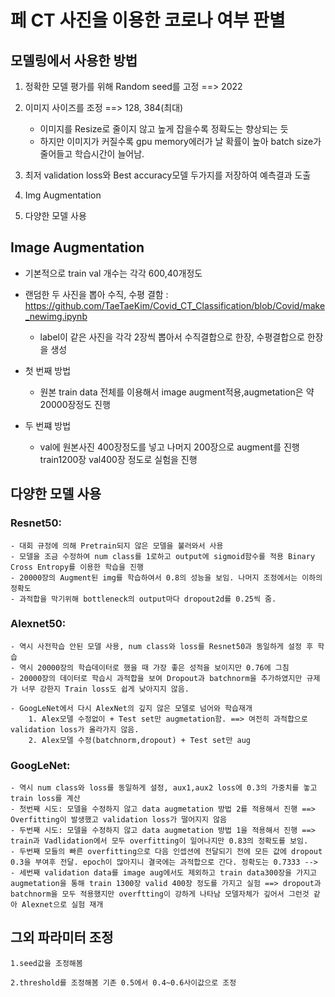 # 페 CT 사진을 이용한 코로나 여부 판별

## 모델링에서 사용한 방법

1. 정확한 모델 평가를 위해 Random seed를 고정 ==> 2022

2. 이미지 사이즈를 조정 ==> 128, 384(최대)
    - 이미지를 Resize로 줄이지 않고 높게 잡을수록 정확도는 향상되는 듯
    - 하지만 이미지가 커질수록 gpu memory에러가 날 확률이 높아 batch size가 줄어들고 학습시간이 늘어남.

3. 최저 validation loss와 Best accuracy모델 두가지를 저장하여 예측결과 도출

4. Img Augmentation

5. 다양한 모델 사용

## Image Augmentation

- 기본적으로 train val 개수는 각각 600,40개정도

- 랜덤한 두 사진을 뽑아 수직, 수평 결함 : https://github.com/TaeTaeKim/Covid_CT_Classification/blob/Covid/make_newimg.ipynb
    - label이 같은 사진을 각각 2장씩 뽑아서 수직결합으로 한장, 수평결합으로 한장을 생성

- 첫 번째 방법
   - 원본 train data 전체를 이용해서 image augment적용,augmetation은 약 20000장정도 진행
 
 - 두 번쨰 방법
   - val에 원본사진 400장정도를 넣고 나머지 200장으로 augment를 진행 train1200장 val400장 정도로 실험을 진행

## 다양한 모델 사용

### Resnet50:
    - 대회 규정에 의해 Pretrain되지 않은 모델을 불러와서 사용
    - 모델을 조금 수정하여 num class를 1로하고 output에 sigmoid함수를 적용 Binary Cross Entropy를 이용한 학습을 진행
    - 20000장의 Augment된 img를 학습하여서 0.8의 성능을 보임. 나머지 조정에서는 이하의 정확도
    - 과적합을 막기위해 bottleneck의 output마다 dropout2d를 0.25씩 줌.

### Alexnet50:
    - 역시 사전학습 안된 모델 사용, num class와 loss를 Resnet50과 동일하게 설정 후 학습
    - 역시 20000장의 학습데이터로 했을 때 가장 좋은 성적을 보이지만 0.76에 그침
    - 20000장의 데이터로 학습시 과적합을 보여 Dropout과 batchnorm을 추가하였지만 규제가 너무 강한지 Train loss도 쉽게 낮아지지 않음.
    
    - GoogLeNet에서 다시 AlexNet의 깊지 않은 모델로 넘어와 학습재개
        1. Alex모델 수정없이 + Test set만 augmetation함. ==> 여전히 과적합으로 validation loss가 올라가지 않음.
        2. Alex모델 수정(batchnorm,dropout) + Test set만 aug

### GoogLeNet:
    - 역시 num class와 loss를 동일하게 설정, aux1,aux2 loss에 0.3의 가중치를 놓고 train loss를 계산
    - 첫번째 시도: 모델을 수정하지 않고 data augmetation 방법 2를 적용해서 진행 ==> Overfitting이 발생했고 validation loss가 떨어지지 않음
    - 두번째 시도: 모델을 수정하지 않고 data augmetation 방법 1을 적용해서 진행 ==> train과 Vadlidation에서 모두 overfitting이 일어나지만 0.83의 정확도를 보임.
    - 두번째 모들의 빠른 overfitting으로 다음 인셉션에 전달되기 전에 모든 값에 dropout 0.3을 부여후 전달. epoch이 많아지니 결국에는 과적합으로 간다. 정확도는 0.7333 -->
    - 세번째 validation data를 image aug에서도 제외하고 train data300장을 가지고 augmetation을 통해 train 1300장 valid 400장 정도를 가지고 실험 ==> dropout과 batchnorm을 모두 적용했지만 overftting이 강하게 나타남 모델자체가 깊어서 그런것 같아 Alexnet으로 실험 재개
 
 ## 그외 파라미터 조정
 
    1.seed값을 조정해봄
 
    2.threshold를 조정해봄 기존 0.5에서 0.4~0.6사이값으로 조정
